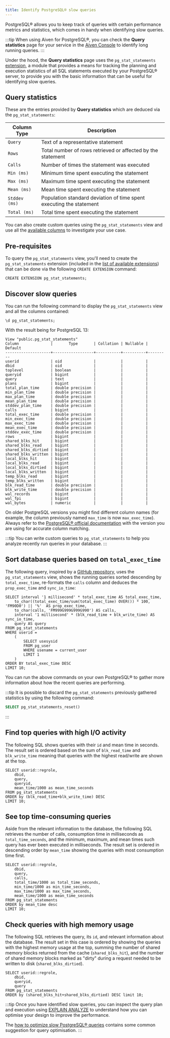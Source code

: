 ```yaml
---
title: Identify PostgreSQL® slow queries
---
```


PostgreSQL® allows you to keep track of queries with certain performance
metrics and statistics, which comes in handy when identifying slow
queries.

:::tip
When using Aiven for PostgreSQL®, you can check the **Query statistics**
page for your service in the [Aiven Console](https://console.aiven.io/)
to identify long running queries.
:::

Under the hood, the **Query statistics** page uses the
`pg_stat_statements`
[extension](https://www.postgresql.org/docs/current/pgstatstatements.html),
a module that provides a means for tracking the planning and execution
statistics of all SQL statements executed by your PostgreSQL® server, to
provide you with the basic information that can be useful for
identifying slow queries.

## Query statistics

These are the entries provided by **Query statistics** which are deduced
via the `pg_stat_statements`:

| Column Type   | Description                                                         |
| ------------- | ------------------------------------------------------------------- |
| `Query`       | Text of a representative statement                                  |
| `Rows`        | Total number of rows retrieved or affected by the statement         |
| `Calls`       | Number of times the statement was executed                          |
| `Min (ms)`    | Minimum time spent executing the statement                          |
| `Max (ms)`    | Maximum time spent executing the statement                          |
| `Mean (ms)`   | Mean time spent executing the statement                             |
| `Stddev (ms)` | Population standard deviation of time spent executing the statement |
| `Total (ms)`  | Total time spent executing the statement                            |

You can also create custom queries using the `pg_stat_statements` view
and use all the [available
columns](https://www.postgresql.org/docs/current/pgstatstatements.html)
to investigate your use case.

## Pre-requisites

To query the `pg_stat_statements` view, you\'ll need to create the
`pg_stat_statements` extension (included in the
[list of available extensions](/docs/products/postgresql/reference/list-of-extensions)) that can be done via the following `CREATE EXTENSION`
command:

```
CREATE EXTENSION pg_stat_statements;
```

## Discover slow queries

You can run the following command to display the `pg_stat_statements`
view and all the columns contained:

``` shell
\d pg_stat_statements;
```

With the result being for PostgreSQL 13:

``` text
View "public.pg_stat_statements"
Column              |       Type       | Collation | Nullable | Default
--------------------+------------------+-----------+----------+---------
userid              | oid              |           |          |
dbid                | oid              |           |          |
toplevel            | boolean          |           |          |
queryid             | bigint           |           |          |
query               | text             |           |          |
plans               | bigint           |           |          |
total_plan_time     | double precision |           |          |
min_plan_time       | double precision |           |          |
max_plan_time       | double precision |           |          |
mean_plan_time      | double precision |           |          |
stddev_plan_time    | double precision |           |          |
calls               | bigint           |           |          |
total_exec_time     | double precision |           |          |
min_exec_time       | double precision |           |          |
max_exec_time       | double precision |           |          |
mean_exec_time      | double precision |           |          |
stddev_exec_time    | double precision |           |          |
rows                | bigint           |           |          |
shared_blks_hit     | bigint           |           |          |
shared_blks_read    | bigint           |           |          |
shared_blks_dirtied | bigint           |           |          |
shared_blks_written | bigint           |           |          |
local_blks_hit      | bigint           |           |          |
local_blks_read     | bigint           |           |          |
local_blks_dirtied  | bigint           |           |          |
local_blks_written  | bigint           |           |          |
temp_blks_read      | bigint           |           |          |
temp_blks_written   | bigint           |           |          |
blk_read_time       | double precision |           |          |
blk_write_time      | double precision |           |          |
wal_records         | bigint           |           |          |
wal_fpi             | bigint           |           |          |
wal_bytes           | numeric          |           |          |
```

On older PostgreSQL versions you might find different column names (for example,
the column previously named `max_time` is now `max_exec_time`). Always
refer to the [PostgreSQL® official
documentation](https://www.postgresql.org/docs/current/pgstatstatements.html)
with the version you are using for accurate column matching.

:::tip
You can write custom queries to `pg_stat_statements` to help you analyze
recently run queries in your database.
:::

## Sort database queries based on `total_exec_time`

The following query, inspired by a [GitHub
repository](https://github.com/heroku/heroku-pg-extras/blob/ece431777dd34ff6c2a8dfb790b24db99f114165/commands/outliers.js),
uses the `pg_stat_statements` view, shows the running queries sorted
descending by `total_exec_time`, re-formats the `calls` column and
deduces the `prop_exec_time` and `sync_io_time`:

``` postgresql
SELECT interval '1 millisecond' * total_exec_time AS total_exec_time,
    to_char((total_exec_time/sum(total_exec_time) OVER()) * 100, 'FM90D0') || '%'  AS prop_exec_time,
    to_char(calls, 'FM999G999G999G990') AS calls,
    interval '1 millisecond' * (blk_read_time + blk_write_time) AS sync_io_time,
    query AS query
FROM pg_stat_statements
WHERE userid =
    (
        SELECT usesysid
        FROM pg_user
        WHERE usename = current_user
        LIMIT 1
    )
ORDER BY total_exec_time DESC
LIMIT 10;
```

You can run the above commands on your own PostgreSQL® to gather more
information about how the recent queries are performing.

:::tip
It is possible to discard the `pg_stat_statements` previously gathered
statistics by using the following command:

``` sql
SELECT pg_stat_statements_reset()
```
:::

## Find top queries with high I/O activity

The following SQL shows queries with their `id` and mean time in
seconds. The result set is ordered based on the sum of `blk_read_time`
and `blk_write_time` meaning that queries with the highest read/write
are shown at the top.

``` postgresql
SELECT userid::regrole,
    dbid,
    query,
    queryid,
    mean_time/1000 as mean_time_seconds
FROM pg_stat_statements
ORDER by (blk_read_time+blk_write_time) DESC
LIMIT 10;
```

## See top time-consuming queries

Aside from the relevant information to the database, the following SQL
retrieves the number of calls, consumption time in milliseconds as
`total_time_seconds`, and the minimum, maximum, and mean times such
query has ever been executed in milliseconds. The result set is ordered
in descending order by `mean_time` showing the queries with most
consumption time first.

``` postgresql
SELECT userid::regrole,
    dbid,
    query,
    calls,
    total_time/1000 as total_time_seconds,
    min_time/1000 as min_time_seconds,
    max_time/1000 as max_time_seconds,
    mean_time/1000 as mean_time_seconds
FROM pg_stat_statements
ORDER by mean_time desc
LIMIT 10;
```

## Check queries with high memory usage

The following SQL retrieves the query, its `id`, and relevant
information about the database. The result set in this case is ordered
by showing the queries with the highest memory usage at the top, summing
the number of shared memory blocks returned from the cache
(`shared_blks_hit`), and the number of shared memory blocks marked as
\"dirty\" during a request needed to be written to disk
(`shared_blks_dirtied`).

``` postgresql
SELECT userid::regrole,
    dbid,
    queryid,
    query
FROM pg_stat_statements
ORDER by (shared_blks_hit+shared_blks_dirtied) DESC limit 10;
```

:::tip
Once you have identified slow queries, you can inspect the query plan
and execution using [EXPLAIN
ANALYZE](https://www.postgresql.org/docs/current/using-explain.html) to
understand how you can optimise your design to improve the performance.

The
[how to optimize slow PostgreSQL® queries](/docs/products/postgresql/howto/optimize-pg-slow-queries) contains some common suggestion for query optimisation.
:::
